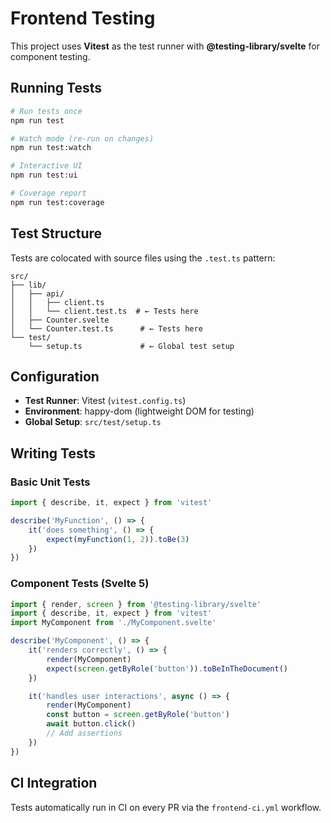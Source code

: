 # Frontend Testing

This project uses **Vitest** as the test runner with **@testing-library/svelte** for component testing.

## Running Tests

```bash
# Run tests once
npm run test

# Watch mode (re-run on changes)
npm run test:watch

# Interactive UI
npm run test:ui

# Coverage report
npm run test:coverage
```

## Test Structure

Tests are colocated with source files using the `.test.ts` pattern:

```
src/
├── lib/
│   ├── api/
│   │   ├── client.ts
│   │   └── client.test.ts  # ← Tests here
│   ├── Counter.svelte
│   └── Counter.test.ts      # ← Tests here
└── test/
    └── setup.ts             # ← Global test setup
```

## Configuration

- **Test Runner**: Vitest (`vitest.config.ts`)
- **Environment**: happy-dom (lightweight DOM for testing)
- **Global Setup**: `src/test/setup.ts`

## Writing Tests

### Basic Unit Tests

```typescript
import { describe, it, expect } from 'vitest'

describe('MyFunction', () => {
    it('does something', () => {
        expect(myFunction(1, 2)).toBe(3)
    })
})
```

### Component Tests (Svelte 5)

```typescript
import { render, screen } from '@testing-library/svelte'
import { describe, it, expect } from 'vitest'
import MyComponent from './MyComponent.svelte'

describe('MyComponent', () => {
    it('renders correctly', () => {
        render(MyComponent)
        expect(screen.getByRole('button')).toBeInTheDocument()
    })

    it('handles user interactions', async () => {
        render(MyComponent)
        const button = screen.getByRole('button')
        await button.click()
        // Add assertions
    })
})
```

## CI Integration

Tests automatically run in CI on every PR via the `frontend-ci.yml` workflow.
